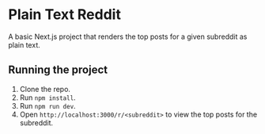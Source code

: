 # Plain Text Reddit

A basic Next.js project that renders the top posts for a given subreddit as plain text.

## Running the project

1. Clone the repo.
2. Run `npm install`.
3. Run `npm run dev`.
4. Open `http://localhost:3000/r/<subreddit>` to view the top posts for the subreddit.

